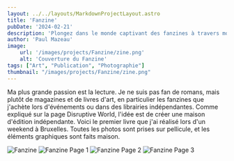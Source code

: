 ```yaml
---
layout: ../../layouts/MarkdownProjectLayout.astro
title: 'Fanzine'
pubDate: '2024-02-21'
description: 'Plongez dans le monde captivant des fanzines à travers mon premier projet dédition indépendante, une célébration de la culture artistique capturée sur pellicule lors dun weekend à Bruxelles.'
author: 'Paul Mazeau'
image:
    url: '/images/projects/Fanzine/zine.png'
    alt: 'Couverture du Fanzine'
tags: ["Art", "Publication", "Photographie"]
thumbnail: "/images/projects/Fanzine/zine.png"
---
```

Ma plus grande passion est la lecture. Je ne suis pas fan de romans, mais plutôt de magazines et de livres d'art, en particulier les fanzines que j'achète lors d'événements ou dans des librairies indépendantes. Comme expliqué sur la page Disruptive World, l'idée est de créer une maison d'édition indépendante. Voici le premier livre que j'ai réalisé lors d'un weekend à Bruxelles. Toutes les photos sont prises sur pellicule, et les éléments graphiques sont faits maison.

<img src="/images/projects/Fanzine/zine.png" alt="Fanzine" class="blog-content-image"/>
<img src="/images/projects/Fanzine/zine1.png" alt="Fanzine Page 1" class="blog-content-image"/>
<img src="/images/projects/Fanzine/zine2.png" alt="Fanzine Page 2" class="blog-content-image"/>
<img src="/images/projects/Fanzine/zine3.png" alt="Fanzine Page 3" class="blog-content-image"/>

